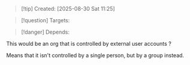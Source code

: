 
>[!tip] Created: [2025-08-30 Sat 11:25]

>[!question] Targets: 

>[!danger] Depends: 

This would be an org that is controlled by external user accounts ?

Means that it isn't controlled by a single person, but by a group instead.
